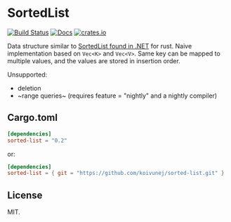 # SortedList

[![Build Status](https://travis-ci.org/koivunej/sorted-list.svg?branch=master)](https://travis-ci.org/koivunej/sorted-list)
[![Docs](https://docs.rs/sorted-list/badge.svg)](https://docs.rs/crate/sorted-list)
[![crates.io](https://img.shields.io/crates/v/sorted-list.svg)](https://crates.io/crates/sorted-list)

Data structure similar to [SortedList found in .NET](https://msdn.microsoft.com/en-us/library/ms132319(v=vs.110).aspx) for rust.
Naive implementation based on `Vec<K>` and `Vec<V>`.
Same key can be mapped to multiple values, and the values are stored in insertion order.

Unsupported:

 * deletion
 * ~range queries~ (requires feature = "nightly" and a nightly compiler)

## Cargo.toml

```toml
[dependencies]
sorted-list = "0.2"
```

or:

```toml
[dependencies]
sorted-list = { git = "https://github.com/koivunej/sorted-list.git" }
```

## License

MIT.
